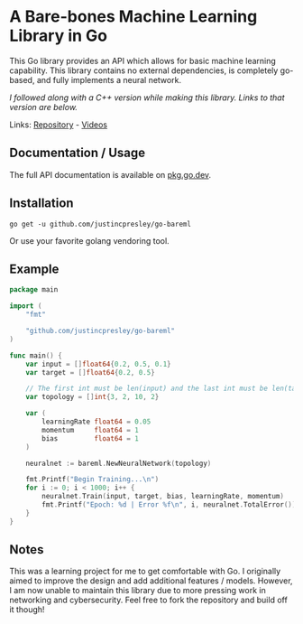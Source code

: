 # A Bare-bones Machine Learning Library in Go

This Go library provides an API which allows for basic machine learning capability.
This library contains no external dependencies, is completely go-based, and fully implements a neural network.

*I followed along with a C++ version while making this library. Links to that version are below.*

Links: [Repository](https://github.com/ralampay/ann) - [Videos](https://www.youtube.com/watch?v=PQo78WNGiow&list=PL2-7U6BzddIYBOl98DDsmpXiTcj1ojgJG)


## Documentation / Usage

The full API documentation is available on [pkg.go.dev](https://pkg.go.dev/github.com/justincpresley/go-bareml).

## Installation

```
go get -u github.com/justincpresley/go-bareml
```

Or use your favorite golang vendoring tool.

## Example

```go
package main

import (
	"fmt"

	"github.com/justincpresley/go-bareml"
)

func main() {
	var input = []float64{0.2, 0.5, 0.1}
	var target = []float64{0.2, 0.5}

	// The first int must be len(input) and the last int must be len(target)
	var topology = []int{3, 2, 10, 2}

	var (
		learningRate float64 = 0.05
		momentum     float64 = 1
		bias         float64 = 1
	)

	neuralnet := bareml.NewNeuralNetwork(topology)

	fmt.Printf("Begin Training...\n")
	for i := 0; i < 1000; i++ {
		neuralnet.Train(input, target, bias, learningRate, momentum)
		fmt.Printf("Epoch: %d | Error %f\n", i, neuralnet.TotalError())
	}
}
```

## Notes

This was a learning project for me to get comfortable with Go. I originally aimed to improve the design and add additional features / models. However, I am now unable to maintain this library due to more pressing work in networking and cybersecurity. Feel free to fork the repository and build off it though!

